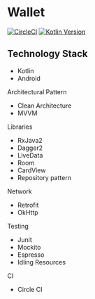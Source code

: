 # Wallet

[![CircleCI](https://circleci.com/gh/HamidQureshi/Wallet/tree/master.svg?style=svg)](https://circleci.com/gh/HamidQureshi/Wallet/tree/master)
[![Kotlin Version](https://img.shields.io/badge/kotlin-1.3.31-blue.svg)](http://kotlinlang.org/)

## Technology Stack
* Kotlin
* Android

Architectural Pattern
* Clean Architecture
* MVVM

Libraries
* RxJava2
* Dagger2
* LiveData
* Room
* CardView
* Repository pattern

Network
* Retrofit
* OkHttp

Testing
* Junit
* Mockito
* Espresso
* Idling Resources

CI
* Circle CI

